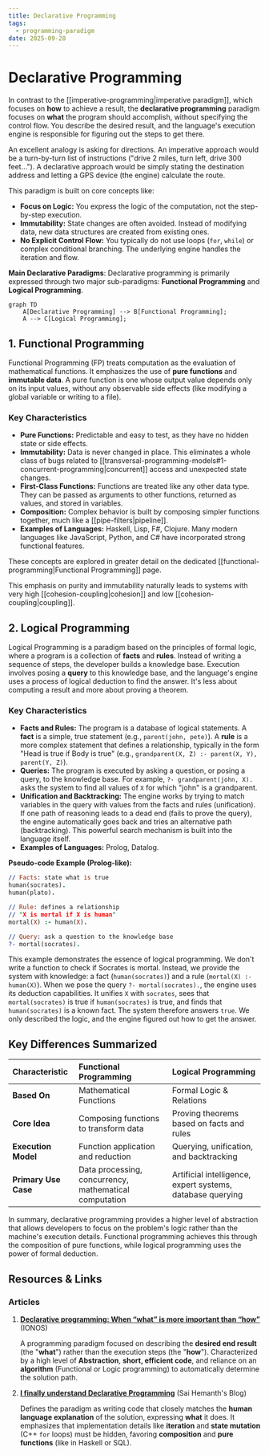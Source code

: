 ```yaml
--- 
title: Declarative Programming
tags:
  - programming-paradigm
date: 2025-09-28
---
```

# Declarative Programming

In contrast to the [[imperative-programming|imperative paradigm]], which focuses on **how** to achieve a result, the **declarative programming** paradigm focuses on **what** the program should accomplish, without specifying the control flow. You describe the desired result, and the language's execution engine is responsible for figuring out the steps to get there.

An excellent analogy is asking for directions. An imperative approach would be a turn-by-turn list of instructions ("drive 2 miles, turn left, drive 300 feet..."). A declarative approach would be simply stating the destination address and letting a GPS device (the engine) calculate the route.

This paradigm is built on core concepts like:
- **Focus on Logic:** You express the logic of the computation, not the step-by-step execution.
- **Immutability:** State changes are often avoided. Instead of modifying data, new data structures are created from existing ones.
- **No Explicit Control Flow:** You typically do not use loops (`for`, `while`) or complex conditional branching. The underlying engine handles the iteration and flow.

**Main Declarative Paradigms**: Declarative programming is primarily expressed through two major sub-paradigms: **Functional Programming** and **Logical Programming**.

```mermaid
graph TD
    A[Declarative Programming] --> B[Functional Programming];
    A --> C[Logical Programming];
```

## 1. Functional Programming

Functional Programming (FP) treats computation as the evaluation of mathematical functions. It emphasizes the use of **pure functions** and **immutable data**. A pure function is one whose output value depends only on its input values, without any observable side effects (like modifying a global variable or writing to a file).

### Key Characteristics
- **Pure Functions:** Predictable and easy to test, as they have no hidden state or side effects.
- **Immutability:** Data is never changed in place. This eliminates a whole class of bugs related to [[transversal-programming-models#1-concurrent-programming|concurrent]] access and unexpected state changes.
- **First-Class Functions:** Functions are treated like any other data type. They can be passed as arguments to other functions, returned as values, and stored in variables.
- **Composition:** Complex behavior is built by composing simpler functions together, much like a [[pipe-filters|pipeline]].
- **Examples of Languages:** Haskell, Lisp, F#, Clojure. Many modern languages like JavaScript, Python, and C# have incorporated strong functional features.

These concepts are explored in greater detail on the dedicated [[functional-programming|Functional Programming]] page.

This emphasis on purity and immutability naturally leads to systems with very high [[cohesion-coupling|cohesion]] and low [[cohesion-coupling|coupling]].

## 2. Logical Programming

Logical Programming is a paradigm based on the principles of formal logic, where a program is a collection of **facts** and **rules**. Instead of writing a sequence of steps, the developer builds a knowledge base. Execution involves posing a **query** to this knowledge base, and the language's engine uses a process of logical deduction to find the answer. It's less about computing a result and more about proving a theorem.

### Key Characteristics
- **Facts and Rules:** The program is a database of logical statements. A **fact** is a simple, true statement (e.g., `parent(john, pete)`). A **rule** is a more complex statement that defines a relationship, typically in the form "Head is true if Body is true" (e.g., `grandparent(X, Z) :- parent(X, Y), parent(Y, Z)`).
- **Queries:** The program is executed by asking a question, or posing a query, to the knowledge base. For example, `?- grandparent(john, X).` asks the system to find all values of `X` for which "john" is a grandparent.
- **Unification and Backtracking:** The engine works by trying to match variables in the query with values from the facts and rules (unification). If one path of reasoning leads to a dead end (fails to prove the query), the engine automatically goes back and tries an alternative path (backtracking). This powerful search mechanism is built into the language itself.
- **Examples of Languages:** Prolog, Datalog.

**Pseudo-code Example (Prolog-like):**

```prolog
// Facts: state what is true
human(socrates).
human(plato).

// Rule: defines a relationship
// "X is mortal if X is human"
mortal(X) :- human(X).

// Query: ask a question to the knowledge base
?- mortal(socrates).
```

This example demonstrates the essence of logical programming. We don't write a function to check if Socrates is mortal. Instead, we provide the system with knowledge: a fact (`human(socrates)`) and a rule (`mortal(X) :- human(X)`). When we pose the query `?- mortal(socrates).`, the engine uses its deduction capabilities. It unifies `X` with `socrates`, sees that `mortal(socrates)` is true if `human(socrates)` is true, and finds that `human(socrates)` is a known fact. The system therefore answers `true`. We only described the logic, and the engine figured out how to get the answer.

## Key Differences Summarized

| Characteristic | Functional Programming | Logical Programming |
| :--- | :--- | :--- |
| **Based On** | Mathematical Functions | Formal Logic & Relations |
| **Core Idea** | Composing functions to transform data | Proving theorems based on facts and rules |
| **Execution Model** | Function application and reduction | Querying, unification, and backtracking |
| **Primary Use Case** | Data processing, concurrency, mathematical computation | Artificial intelligence, expert systems, database querying |

In summary, declarative programming provides a higher level of abstraction that allows developers to focus on the problem's logic rather than the machine's execution details. Functional programming achieves this through the composition of pure functions, while logical programming uses the power of formal deduction.

## **Resources & Links**

### Articles

1. **[Declarative programming: When “what” is more important than “how”](https://www.ionos.com/digitalguide/websites/web-development/declarative-programming/)** (IONOS)

    A programming paradigm focused on describing the **desired end result** (the "**what**") rather than the execution steps (the "**how**"). Characterized by a high level of **Abstraction**, **short, efficient code**, and reliance on an **algorithm** (Functional or Logic programming) to automatically determine the solution path.

2. **[I finally understand Declarative Programming](https://blog.saihemanth.com/posts/I-Finally-Understand-Declarative/)** (Sai Hemanth's Blog)

    Defines the paradigm as writing code that closely matches the **human language explanation** of the solution, expressing **what** it does. It emphasizes that implementation details like **iteration** and **state mutation** (C++ `for` loops) must be hidden, favoring **composition** and **pure functions** (like in Haskell or SQL).
